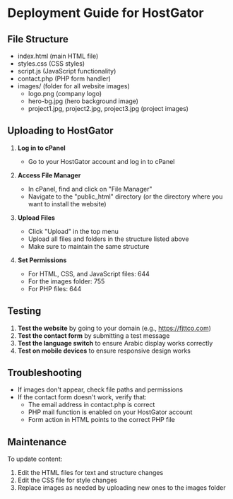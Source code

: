 # Deployment Guide for HostGator

## File Structure
- index.html (main HTML file)
- styles.css (CSS styles)
- script.js (JavaScript functionality)
- contact.php (PHP form handler)
- images/ (folder for all website images)
  - logo.png (company logo)
  - hero-bg.jpg (hero background image)
  - project1.jpg, project2.jpg, project3.jpg (project images)

## Uploading to HostGator

1. **Log in to cPanel**
   - Go to your HostGator account and log in to cPanel

2. **Access File Manager**
   - In cPanel, find and click on "File Manager"
   - Navigate to the "public_html" directory (or the directory where you want to install the website)

3. **Upload Files**
   - Click "Upload" in the top menu
   - Upload all files and folders in the structure listed above
   - Make sure to maintain the same structure

4. **Set Permissions**
   - For HTML, CSS, and JavaScript files: 644
   - For the images folder: 755
   - For PHP files: 644

## Testing

1. **Test the website** by going to your domain (e.g., https://fjttco.com)
2. **Test the contact form** by submitting a test message
3. **Test the language switch** to ensure Arabic display works correctly
4. **Test on mobile devices** to ensure responsive design works

## Troubleshooting

- If images don't appear, check file paths and permissions
- If the contact form doesn't work, verify that:
  - The email address in contact.php is correct
  - PHP mail function is enabled on your HostGator account
  - Form action in HTML points to the correct PHP file

## Maintenance

To update content:
1. Edit the HTML files for text and structure changes
2. Edit the CSS file for style changes
3. Replace images as needed by uploading new ones to the images folder
